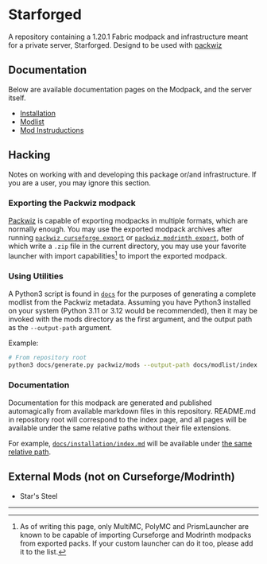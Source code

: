 # Starforged

A repository containing a 1.20.1 Fabric modpack and infrastructure meant for a
private server, Starforged. Designd to be used with
[packwiz](https://github.com/packwiz/packwiz)

## Documentation

Below are available documentation pages on the Modpack, and the server itself.

- [Installation](docs/installation/)
- [Modlist](docs/modlist/)
- [Mod Instruductions](docs/mod_introductions/)

## Hacking

Notes on working with and developing this package or/and infrastructure. If you
are a user, you may ignore this section.

### Exporting the Packwiz modpack

[packwiz]: https://packwiz.infra.link/reference/commands/packwiz/curseforge/export/
[modrinth]: https://packwiz.infra.link/reference/commands/packwiz/modrinth/

[Packwiz](https://github.com/packwiz/packwiz) is capable of exporting modpacks
in multiple formats, which are normally enough. You may use the exported modpack
archives after running [`packwiz curseforge export`](packwiz) or
[`packwiz modrinth export`](modrinth), both of which write a `.zip` file in the
current directory, you may use your favorite launcher with import capabilities[^1]
to import the exported modpack.

### Using Utilities

A Python3 script is found in [`docs`](docs/generate.py) for the purposes of
generating a complete modlist from the Packwiz metadata. Assuming you have
Python3 installed on your system (Python 3.11 or 3.12 would be recommended),
then it may be invoked with the mods directory as the first argument, and the
output path as the `--output-path` argument.

Example:

```bash
# From repository root
python3 docs/generate.py packwiz/mods --output-path docs/modlist/index.md
```

### Documentation

[docs]: https://starforgedsmp.github.io/Starforged4/docs/installation

Documentation for this modpack are generated and published automagically from
available markdown files in this repository. README.md in repository root will
correspond to the index page, and all pages will be available under the same
relative paths without their file extensions.

For example, [`docs/installation/index.md`](docs/installation/index.md) will be
available under [the same relative path](docs).

## External Mods (not on Curseforge/Modrinth)

- Star's Steel

---

[^1]:
    As of writing this page, only MultiMC, PolyMC and PrismLauncher are known
    to be capable of importing Curseforge and Modrinth modpacks from exported
    packs. If your custom launcher can do it too, please add it to the list.
